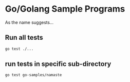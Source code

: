 # Go/Golang Sample Programs 
As the name suggests...

## Run all tests

```bash
go test ./...
```

## run tests in specific sub-directory
```bash
go test go-samples/namaste
```